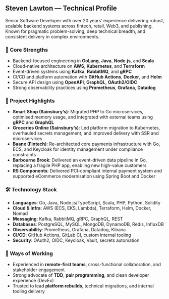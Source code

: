 ## Steven Lawton — Technical Profile

Senior Software Developer with over 20 years’ experience delivering robust, scalable backend systems across fintech, retail, Web3, and publishing. Known for pragmatic problem-solving, deep technical breadth, and consistent delivery in complex environments.

### 🔧 Core Strengths

- Backend-focused engineering in **GoLang**, **Java**, **Node.js**, and **Scala**
- Cloud-native architecture on **AWS**, **Kubernetes**, and **Terraform**
- Event-driven systems using **Kafka**, **RabbitMQ**, and **gRPC**
- CI/CD and platform automation with **GitHub Actions**, **Docker**, and **Helm**
- Secure API design using **OpenAPI**, **GraphQL**, **OAuth2/OIDC**
- Strong observability practices using **Prometheus**, **Grafana**, **Datadog**

### 💼 Project Highlights

- **Smart Shop (Sainsbury’s)**: Migrated PHP to Go microservices, optimised memory usage, and integrated with external teams using **gRPC** and **GraphQL**
- **Groceries Online (Sainsbury’s)**: Led platform migration to Kubernetes, overhauled secrets management, and improved delivery with SSR and microservices
- **Baanx (Fintech)**: Re-architected core payments infrastructure with Go, ECS, and Keycloak for identity management under compliance constraints
- **Barbourne Brook**: Delivered an event-driven data pipeline in Go, replacing a fragile PHP app, enabling new high-value customers
- **RS Components**: Delivered PCI-compliant internal payment system and supported eCommerce modernisation using Spring Boot and Docker

### 🛠 Technology Stack

- **Languages**: Go, Java, Node.js/TypeScript, Scala, PHP, Python, Solidity
- **Cloud & Infra**: AWS (ECS, EKS, Lambda), Terraform, Helm, Docker, Nomad
- **Messaging**: Kafka, RabbitMQ, gRPC, GraphQL, REST
- **Databases**: PostgreSQL, MySQL, MongoDB, DynamoDB, Redis, InfluxDB
- **Observability**: Prometheus, Grafana, Datadog, Kibana
- **CI/CD**: GitHub Actions, GitLab CI, custom internal tooling
- **Security**: OAuth2, OIDC, Keycloak, Vault, secrets automation

### 🤝 Ways of Working

- Experienced in **remote-first teams**, cross-functional collaboration, and stakeholder engagement
- Strong advocate of **TDD**, **pair programming**, and clean developer experience (DevEx)
- Trusted to lead **platform rebuilds**, technical migrations, and internal tooling delivery
